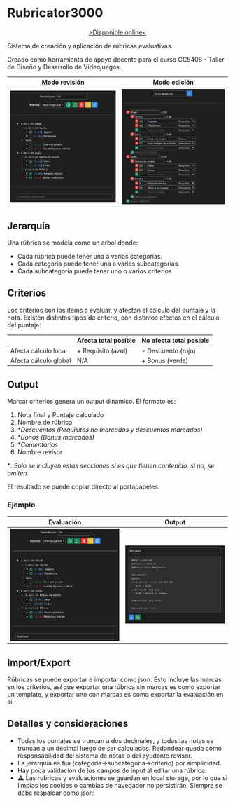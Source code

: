 # Rubricator3000

<p align="center">
    <a href="https://nyveon.github.io/rubricator3000/">>Disponible online<</a>
</p>

Sistema de creación y aplicación de rúbricas evaluativas.

Creado como herramienta de apoyo docente para el curso CC5408 - Taller de Diseño y Desarrollo de Videojuegos.

| Modo revisión | Modo edición |
| ---------- | ---------- |
| ![Ejemplo modo revisión](example-grading.png) | ![Ejemplo modo edición](example-editing.png) |

## Jerarquía

Una rúbrica se modela como un arbol donde:

- Cada rúbrica puede tener una a varias categorías.
- Cada categoría puede tener una a varias subcategorías.
- Cada subcategoría puede tener uno o varios criterios.

## Criterios

Los criterios son los items a evaluar, y afectan el cálculo del puntaje y la nota. Existen distintos tipos de criterio, con distintos efectos en el cálculo del puntaje:

|                       | Afecta total posible | No afecta total posible |
| --------------------- | -------------------- | ----------------------- |
| Afecta cálculo local  | + Requisito (azul)     |  - Descuento (rojo)       |
| Afecta cálculo global | N/A                  |  + Bonus (verde)          |

## Output

Marcar criterios genera un output dinámico. El formato es:

1. Nota final y Puntaje calculado
2. Nombre de rúbrica
3. **Descuentos (Requisitos no marcados y descuentos marcados)*
4. **Bonos (Bonus marcados)*
5. **Comentarios*
6. Nombre revisor

**: Solo se incluyen estas secciones si es que tienen contenido, si no, se omiten.*

El resultado se puede copiar directo al portapapeles.

### Ejemplo

| Evaluación | Output     |
| ---------- | ---------- |
| ![Evaluación de ejemplo](example-eval.png) | ![alt text](example-result.png) |

## Import/Export

Rúbricas se puede exportar e importar como json. Esto incluye las marcas en los criterios, así que exportar una rúbrica sin marcas es como exportar un template, y exportar uno con marcas es como exportar la evaluación en sí.

## Detalles y consideraciones

- Todas los puntajes se truncan a dos decimales, y todas las notas se truncan a un decimal luego de ser calculados. Redondear queda como responsabilidad del sistema de notas o del ayudante revisor.
- La jerarquía es fija (categoria->subcategoría->criterio) por simplicidad.
- Hay poca validación de los campos de input al editar una rúbrica.
- ⚠ Las rubricas y evaluaciones se guardan en local storage, por lo que si limpias los cookies o cambias de navegador no persistirán. Siempre se debe respaldar como json!
